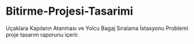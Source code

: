 # Bitirme-Projesi-Tasarimi
Uçaklara Kapıların Atanması ve Yolcu Bagaj Sıralama İstasyonu Problemi proje tasarım raporunu içerir.
